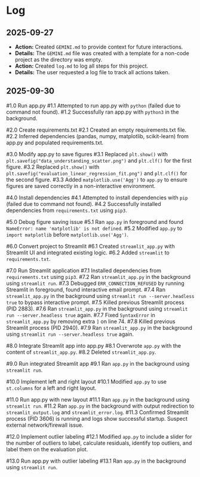# Log

## 2025-09-27

*   **Action:** Created `GEMINI.md` to provide context for future interactions.
*   **Details:** The `GEMINI.md` file was created with a template for a non-code project as the directory was empty.
*   **Action:** Created `log.md` to log all steps for this project.
*   **Details:** The user requested a log file to track all actions taken.

## 2025-09-30

#1.0 Run app.py
#1.1 Attempted to run app.py with `python` (failed due to command not found).
#1.2 Successfully ran app.py with `python3` in the background.

#2.0 Create requirements.txt
#2.1 Created an empty requirements.txt file.
#2.2 Inferred dependencies (pandas, numpy, matplotlib, scikit-learn) from app.py and populated requirements.txt.

#3.0 Modify app.py to save figures
#3.1 Replaced `plt.show()` with `plt.savefig("data_understanding_scatter.png")` and `plt.clf()` for the first figure.
#3.2 Replaced `plt.show()` with `plt.savefig("evaluation_linear_regression_fit.png")` and `plt.clf()` for the second figure.
#3.3 Added `matplotlib.use('Agg')` to `app.py` to ensure figures are saved correctly in a non-interactive environment.

#4.0 Install dependencies
#4.1 Attempted to install dependencies with `pip` (failed due to command not found).
#4.2 Successfully installed dependencies from `requirements.txt` using `pip3`.

#5.0 Debug figure saving issue
#5.1 Ran `app.py` in foreground and found `NameError: name 'matplotlib' is not defined`.
#5.2 Modified `app.py` to `import matplotlib` before `matplotlib.use('Agg')`.

#6.0 Convert project to Streamlit
#6.1 Created `streamlit_app.py` with Streamlit UI and integrated existing logic.
#6.2 Added `streamlit` to `requirements.txt`.

#7.0 Run Streamlit application
#7.1 Installed dependencies from `requirements.txt` using `pip3`.
#7.2 Ran `streamlit_app.py` in the background using `streamlit run`.
#7.3 Debugged `ERR_CONNECTION_REFUSED` by running Streamlit in foreground, found interactive email prompt.
#7.4 Ran `streamlit_app.py` in the background using `streamlit run --server.headless true` to bypass interactive prompt.
#7.5 Killed previous Streamlit process (PID 2883).
#7.6 Ran `streamlit_app.py` in the background using `streamlit run --server.headless true` again.
#7.7 Fixed `SyntaxError` in `streamlit_app.py` by removing extra `]` on line 74.
#7.8 Killed previous Streamlit process (PID 2940).
#7.9 Ran `streamlit_app.py` in the background using `streamlit run --server.headless true` again.

#8.0 Integrate Streamlit app into app.py
#8.1 Overwrote `app.py` with the content of `streamlit_app.py`.
#8.2 Deleted `streamlit_app.py`.

#9.0 Run integrated Streamlit app
#9.1 Ran `app.py` in the background using `streamlit run`.

#10.0 Implement left and right layout
#10.1 Modified `app.py` to use `st.columns` for a left and right layout.

#11.0 Run app.py with new layout
#11.1 Ran `app.py` in the background using `streamlit run`.
#11.2 Ran `app.py` in the background with output redirection to `streamlit_output.log` and `streamlit_error.log`.
#11.3 Confirmed Streamlit process (PID 3606) is running and logs show successful startup. Suspect external network/firewall issue.

#12.0 Implement outlier labeling
#12.1 Modified `app.py` to include a slider for the number of outliers to label, calculate residuals, identify top outliers, and label them on the evaluation plot.

#13.0 Run app.py with outlier labeling
#13.1 Ran `app.py` in the background using `streamlit run`.